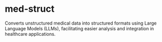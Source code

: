 # med-struct
Converts unstructured medical data into structured formats using Large Language Models (LLMs), facilitating easier analysis and integration in healthcare applications.
